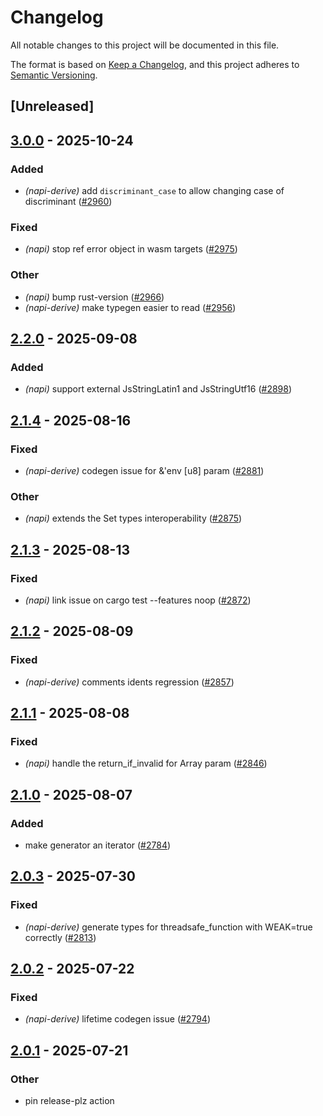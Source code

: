 # Changelog

All notable changes to this project will be documented in this file.

The format is based on [Keep a Changelog](https://keepachangelog.com/en/1.0.0/),
and this project adheres to [Semantic Versioning](https://semver.org/spec/v2.0.0.html).

## [Unreleased]

## [3.0.0](https://github.com/napi-rs/napi-rs/compare/napi-derive-backend-v2.2.0...napi-derive-backend-v3.0.0) - 2025-10-24

### Added

- *(napi-derive)* add `discriminant_case` to allow changing case of discriminant ([#2960](https://github.com/napi-rs/napi-rs/pull/2960))

### Fixed

- *(napi)* stop ref error object in wasm targets ([#2975](https://github.com/napi-rs/napi-rs/pull/2975))

### Other

- *(napi)* bump rust-version ([#2966](https://github.com/napi-rs/napi-rs/pull/2966))
- *(napi-derive)* make typegen easier to read ([#2956](https://github.com/napi-rs/napi-rs/pull/2956))

## [2.2.0](https://github.com/napi-rs/napi-rs/compare/napi-derive-backend-v2.1.4...napi-derive-backend-v2.2.0) - 2025-09-08

### Added

- *(napi)* support external JsStringLatin1 and JsStringUtf16 ([#2898](https://github.com/napi-rs/napi-rs/pull/2898))

## [2.1.4](https://github.com/napi-rs/napi-rs/compare/napi-derive-backend-v2.1.3...napi-derive-backend-v2.1.4) - 2025-08-16

### Fixed

- *(napi-derive)* codegen issue for &'env [u8] param ([#2881](https://github.com/napi-rs/napi-rs/pull/2881))

### Other

- *(napi)* extends the Set types interoperability ([#2875](https://github.com/napi-rs/napi-rs/pull/2875))

## [2.1.3](https://github.com/napi-rs/napi-rs/compare/napi-derive-backend-v2.1.2...napi-derive-backend-v2.1.3) - 2025-08-13

### Fixed

- _(napi)_ link issue on cargo test --features noop ([#2872](https://github.com/napi-rs/napi-rs/pull/2872))

## [2.1.2](https://github.com/napi-rs/napi-rs/compare/napi-derive-backend-v2.1.1...napi-derive-backend-v2.1.2) - 2025-08-09

### Fixed

- _(napi-derive)_ comments idents regression ([#2857](https://github.com/napi-rs/napi-rs/pull/2857))

## [2.1.1](https://github.com/napi-rs/napi-rs/compare/napi-derive-backend-v2.1.0...napi-derive-backend-v2.1.1) - 2025-08-08

### Fixed

- _(napi)_ handle the return_if_invalid for Array param ([#2846](https://github.com/napi-rs/napi-rs/pull/2846))

## [2.1.0](https://github.com/napi-rs/napi-rs/compare/napi-derive-backend-v2.0.3...napi-derive-backend-v2.1.0) - 2025-08-07

### Added

- make generator an iterator ([#2784](https://github.com/napi-rs/napi-rs/pull/2784))

## [2.0.3](https://github.com/napi-rs/napi-rs/compare/napi-derive-backend-v2.0.2...napi-derive-backend-v2.0.3) - 2025-07-30

### Fixed

- _(napi-derive)_ generate types for threadsafe_function with WEAK=true correctly ([#2813](https://github.com/napi-rs/napi-rs/pull/2813))

## [2.0.2](https://github.com/napi-rs/napi-rs/compare/napi-derive-backend-v2.0.1...napi-derive-backend-v2.0.2) - 2025-07-22

### Fixed

- _(napi-derive)_ lifetime codegen issue ([#2794](https://github.com/napi-rs/napi-rs/pull/2794))

## [2.0.1](https://github.com/napi-rs/napi-rs/compare/napi-derive-backend-v2.0.0...napi-derive-backend-v2.0.1) - 2025-07-21

### Other

- pin release-plz action
